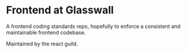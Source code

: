 # Frontend at Glasswall
A frontend coding standards repo, hopefully to enforce a consistent and maintainable frontend codebase.

Maintained by the react guild.
